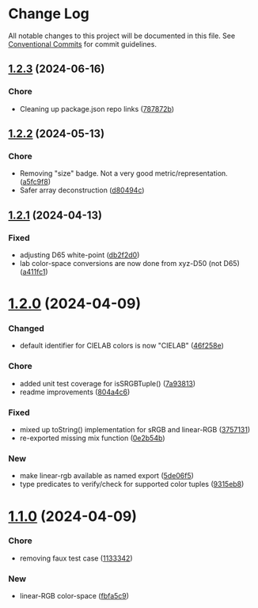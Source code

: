 # Change Log

All notable changes to this project will be documented in this file.
See [Conventional Commits](https://conventionalcommits.org) for commit guidelines.

## [1.2.3](https://github.com/32bitkid/sci.js/compare/@4bitlabs/color-space@1.2.2...@4bitlabs/color-space@1.2.3) (2024-06-16)

### Chore

- Cleaning up package.json repo links ([787872b](https://github.com/32bitkid/sci.js/commit/787872b5c232e9e14112ab3dfe09cde059987b75))

## [1.2.2](https://github.com/32bitkid/sci.js/compare/@4bitlabs/color-space@1.2.1...@4bitlabs/color-space@1.2.2) (2024-05-13)

### Chore

- Removing "size" badge. Not a very good metric/representation. ([a5fc9f8](https://github.com/32bitkid/sci.js/commit/a5fc9f8a9d65a64a8ce9330c620e359cf2b17ac7))
- Safer array deconstruction ([d80494c](https://github.com/32bitkid/sci.js/commit/d80494cf9d2a842d7a6b6a71b42f530fe193b532))

## [1.2.1](https://github.com/32bitkid/sci.js/compare/@4bitlabs/color-space@1.2.0...@4bitlabs/color-space@1.2.1) (2024-04-13)

### Fixed

- adjusting D65 white-point ([db2f2d0](https://github.com/32bitkid/sci.js/commit/db2f2d0e08d5e5dd33b60eb9d813ec91eb5ba078))
- lab color-space conversions are now done from xyz-D50 (not D65) ([a411fc1](https://github.com/32bitkid/sci.js/commit/a411fc16866b84af0459c1ce73375e9a441390cb))

# [1.2.0](https://github.com/32bitkid/sci.js/compare/@4bitlabs/color-space@1.1.0...@4bitlabs/color-space@1.2.0) (2024-04-09)

### Changed

- default identifier for CIELAB colors is now "CIELAB" ([46f258e](https://github.com/32bitkid/sci.js/commit/46f258e8fd326dfd17559223519a01f964e3d1d3))

### Chore

- added unit test coverage for isSRGBTuple() ([7a93813](https://github.com/32bitkid/sci.js/commit/7a938139687f83efeefcee1037207a97c05a94d1))
- readme improvements ([804a4c6](https://github.com/32bitkid/sci.js/commit/804a4c6b701342f594e78b5e492f390b1bd058ff))

### Fixed

- mixed up toString() implementation for sRGB and linear-RGB ([3757131](https://github.com/32bitkid/sci.js/commit/37571319658eb1f112a173a7c82d827b3e1fc4a3))
- re-exported missing mix function ([0e2b54b](https://github.com/32bitkid/sci.js/commit/0e2b54b4a3f025de9fdaf1420f5ba76f112e45a6))

### New

- make linear-rgb available as named export ([5de06f5](https://github.com/32bitkid/sci.js/commit/5de06f550e7a2017449ccb5b39b10e79c93ed42a))
- type predicates to verify/check for supported color tuples ([9315eb8](https://github.com/32bitkid/sci.js/commit/9315eb8a4b7f2ae2120d1da470a42af7fcc17bf3))

# [1.1.0](https://github.com/32bitkid/sci.js/compare/@4bitlabs/color-space@1.0.0...@4bitlabs/color-space@1.1.0) (2024-04-09)

### Chore

- removing faux test case ([1133342](https://github.com/32bitkid/sci.js/commit/113334279132a3c549ec4fbc5301d629d14aba21))

### New

- linear-RGB color-space ([fbfa5c9](https://github.com/32bitkid/sci.js/commit/fbfa5c920ad4b41b177b023f6e2165582f1e5466))
